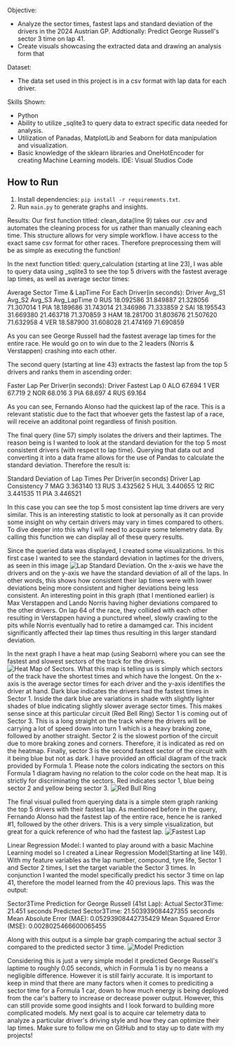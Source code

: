 Objective:
- Analyze the sector times, fastest laps and standard deviation of the drivers in the 2024 Austrian GP.
    Addtionally: Predict George Russell's sector 3 time on lap 41.
- Create visuals showcasing the extracted data and drawing an analysis form that

Dataset:
- The data set used in this project is in a csv format with lap data for each driver.

Skills Shown:
- Python
- Ability to utilize _sqlite3 to query data to extract specific data needed for analysis.
- Utilization of Panadas, MatplotLib and Seaborn for data manipulation and visualization.
- Basic knowledge of the sklearn libraries and OneHotEncoder for creating Machine Learning models.
 IDE: Visual Studios Code

 ## How to Run
1. Install dependencies: `pip install -r requirements.txt`.
2. Run `main.py` to generate graphs and insights.

Results:
Our first function titled: clean_data(line 9) takes our .csv and automates the cleaning process for us rather than manually cleaning each time. This structure allows for very simple workflow. I have access to the exact same csv format for other races. Therefore preprocessing them will be as simple as executing the function!


In the next function titled: query_calculation (starting at line 23), I was able to query data using _sqlite3 to see the top 5 drivers
with the fastest average lap times, as well as average sector times:

Average Sector Time & LapTime For Each Driver(in seconds):
  Driver     Avg_S1     Avg_S2     Avg_S3  Avg_LapTime
0    RUS  18.092586  31.849887  21.328056    71.307014
1    PIA  18.189686  31.743014  21.346986    71.333859
2    SAI  18.195543  31.669380  21.463718    71.370859
3    HAM  18.281700  31.803676  21.507620    71.632958
4    VER  18.587900  31.608028  21.474169    71.690859

As you can see George Russell had the fastest average lap times for the entire race. He would go on to win due to the 2 leaders (Norris & Verstappen) crashing into each other.

The second query (starting at line 43) extracts the fastest lap from the top 5 drivers and ranks them in ascending order:

Faster Lap Per Driver(in seconds):
  Driver  Fastest Lap
0    ALO       67.694
1    VER       67.719
2    NOR       68.016
3    PIA       68.697
4    RUS       69.164

As you can see, Fernando Alonso had the quickest lap of the race. This is a relevant statistic due to the fact that whoever gets the fastest lap of a race, will receive an additonal point regardless of finish position.


The final query (line 57) simply isolates the drivers and their laptimes. The reason being is I wanted to look at the standard deviation for the top 5 most consistent drivers (with respect to lap time). Querying that data out and converting it into a data frame allows for the use of Pandas to calculate the standard deviation. Therefore the result is:

Standard Deviation of Lap Times Per Driver(in seconds)
   Driver  Lap Consistency
7     MAG         3.363140
13    RUS         3.432562
5     HUL         3.440655
12    RIC         3.441535
11    PIA         3.446521

In this case you can see the top 5 most consistent lap time drivers are very similar. This is an interesting statistic to look at personally as it can provide some insight on why certain drivers may vary in times compared to others. To dive deeper into this why I will need to acquire some telemetry data. By calling this function we can display all of these query results.

Since the queried data was displayed, I created some visualizations. In this first case I wanted to see the standard deviation in laptimes for the drivers, as seen in this image ![Lap Standard Deviation](2024_AustrianGP_Project/LapSTD.png). On the x-axis we have the drivers and on the y-axis we have the standard deviation of all of the laps. In other words, this shows how consistent their lap times were with lower deviations being more consistent and higher deviations being less consistent. An interesting point in this graph (that I mentioned earlier) is Max Verstappen and Lando Norris having higher deviations compared to the other drivers. On lap 64  of the race, they collided with each other resulting in Verstappen having a punctured wheel, slowly crawling to the pits while Norris eventually had to retire a damamged car. This incident significantly affected their lap times thus resulting in this larger standard deviation.

In the next graph I have a heat map (using Seaborn) where you can see the fastest and slowest sectors of the track for the drivers.
![Heat Map of Sectors](2024_AustrianGP_Project/SectorHeatMap.png). What this map is telling us is simply which sectors of the track have the shortest times and which have the longest. On the x-axis is the average sector times for each driver and the y-axis identifies the driver at hand. Dark blue indicates the drivers had the fastest times in Sector 1. Inside the dark blue are variations in shade with slightly lighter shades of blue indicating slightly slower average sector times. This makes sense since at this particular circuit (Red Bell Ring) Sector 1 is coming out of Sector 3. This is a long straight on the track where the drivers will be carrying a lot of speed down into turn 1 which is a heavy braking zone, followed by another straight. Sector 2 is the slowest portion of the circuit due to more braking zones and corners. Therefore, it is indicated as red on the heatmap. Finally, sector 3 is the second fastest sector of the circuit with it being blue but not as dark. I have provided an official diagram of the track provided by Formula 1. Please note the colors indicating the sectors on this Formula 1 diagram having no relation to the color code on the heat map. It is strictly for discriminating the sectors. Red indicates sector 1, blue being sector 2 and yellow being sector 3. ![Red Bull Ring](2024_AustrianGP_Project/RedBullRing.png)

The final visual pulled from querying data is a simple stem graph ranking the top 5 drivers with their fastest lap. As mentioned before in the query, Fernando Alonso had the fastest lap of the entire race, hence he is ranked #1, followed by the other drivers. This is a very simple visualization, but great for a quick reference of who had the fastest lap. ![Fastest Lap](2024_AustrianGP_Project/FastestLapStem.png)

Linear Regression Model:
I wanted to play around with a basic Machine Learning model so I created a Linear Regression Model(Starting at line 149). With my feature variables as the lap number, compound, tyre life, Sector 1 and Sector 2 times, I set the target variable the Sector 3 times. In conjunction I wanted the model specifically predict his sector 3 time on lap 41, therefore the model learned from the 40 previous laps. This was the output:

Sector3Time Prediction for George Russell (41st Lap):
Actual Sector3Time: 21.451 seconds
Predicted Sector3Time: 21.503939084427355 seconds
Mean Absolute Error (MAE): 0.05293908442735429 
Mean Squared Error (MSE): 0.0028025466600065455

Along with this output is a simple bar graph comparing the actual sector 3 compared to the predicted sector 3 time. ![Model Prediction](2024_AustrianGP_Project/Sector3Prediction.png)

Considering this is just a very simple model it predicted George Russell's laptime to roughly 0.05 seconds, which in Formula 1 is by no means a negligible difference. However it is still fairly accurate. It is important to keep in mind that there are many factors when it comes to prediciting a sector time for a Formula 1 car, down to how much energy is being deployed from the car's battery to increase or decrease power output. However, this can still provide some good insights and I look forward to building more complicated models. My next goal is to acquire car telemetry data to analyze a particular driver's driving style and how they can optimize their lap times. Make sure to follow me on GitHub and to stay up to date with my projects!




